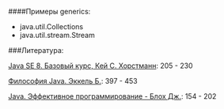 ####Примеры generics:

- java.util.Collections
- java.util.stream.Stream

###Литература:

[Java SE 8. Базовый курс, Кей С. Хорстманн](http://gen.lib.rus.ec/book/index.php?md5=BE98713052E8B179E988A43DED02ABDF): 205 - 230

[Философия Java. Эккель Б.](http://gen.lib.rus.ec/book/index.php?md5=3C49E900CFC0228BCF75C2567747E793): 397 - 453

[Java. Эффективное программирование - Блох Дж.](http://gen.lib.rus.ec/book/index.php?md5=25908E8431AD9C9DF84639BE2EB1C687): 154 - 202